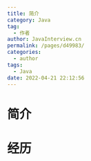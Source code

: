 ```yaml
---
title: 简介
category: Java
tag: 
  - 作者
author: JavaInterview.cn
permalink: /pages/d49983/
categories: 
  - author
tags: 
  - Java
date: 2022-04-21 22:12:56
---
```


# 简介



# 经历

